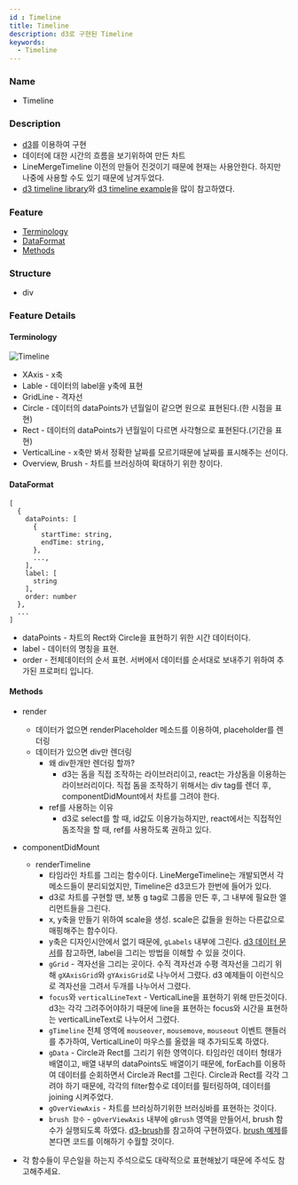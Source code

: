 ```yaml
---
id : Timeline
title: Timeline
description: d3로 구현된 Timeline
keywords:
  - Timeline
---
```


### Name
* Timeline

### Description
* [d3](https://d3js.org/)를 이용하여 구현
* 데이터에 대한 시간의 흐름을 보기위하여 만든 차트
* LineMergeTimeline 이전의 만들어 진것이기 때문에 현재는 사용안한다. 하지만 나중에 사용할 수도 있기 때문에 남겨두었다.
* [d3 timeline library](https://github.com/denisemauldin/d3-timeline)와 [d3 timeline example](http://bl.ocks.org/bunkat/2338034)을 많이 참고하였다.

### Feature
  - [Terminology](#Terminology)
  - [DataFormat](#DataFormat)
  - [Methods](#Methods)

### Structure
  - div

### Feature Details

#### Terminology
![Timeline](/img/timeline.png)
- XAxis - x축
- Lable - 데이터의 label을 y축에 표현
- GridLine - 격자선
- Circle - 데이터의 dataPoints가 년월일이 같으면 원으로 표현된다.(한 시점을 표현)
- Rect - 데이터의 dataPoints가 년월일이 다르면 사각형으로 표현된다.(기간을 표현)
- VerticalLine - x축만 봐서 정확한 날짜를 모르기때문에 날짜를 표시해주는 선이다.
- Overview, Brush - 차트를 브러싱하여 확대하기 위한 창이다.

#### DataFormat
```
[
  {
    dataPoints: [
      {
        startTime: string,
        endTime: string,
      },
      ...,
    ],
    label: [
      string
    ],
    order: number
  },
  ...
]
```
* dataPoints - 차트의 Rect와 Circle을 표현하기 위한 시간 데이터이다.
* label - 데이터의 명칭을 표현.
* order - 전체데이터의 순서 표현. 서버에서 데이터를 순서대로 보내주기 위하여 추가된 프로퍼티 입니다.

#### Methods
* render
  * 데이터가 없으면 renderPlaceholder 메소드를 이용하여, placeholder를 렌더링
  * 데이터가 있으면 div만 렌더링
    * 왜 div한개만 렌더링 할까?
      * d3는 돔을 직접 조작하는 라이브러리이고, react는 가상돔을 이용하는 라이브러리이다. 직접 돔을 조작하기 위해서는 div tag를 렌더 후, componentDidMount에서 차트를 그려야 한다.
    * ref를 사용하는 이유
      * d3로 select를 할 때, id값도 이용가능하지만, react에서는 직접적인 돔조작을 할 때, ref를 사용하도록 권하고 있다.

* componentDidMount
  * renderTimeline
    * 타임라인 차트를 그리는 함수이다. LineMergeTimeline는 개발되면서 각 메소드들이 분리되었지만, Timeline은 d3코드가 한번에 들어가 있다.
    * d3로 차트를 구현할 땐, 보통 g tag로 그룹을 만든 후, 그 내부에 필요한 엘리먼트들을 그린다.
    * x, y축을 만들기 위하여 scale을 생성. scale은 값들을 원하는 다른값으로 매핑해주는 함수이다.
    * y축은 디자인시안에서 없기 때문에, `gLabels` 내부에 그린다. [d3 데이터 문서](https://github.com/d3/d3-selection/blob/v2.0.0/README.md#joining-data)를 참고하면, label을 그리는 방법을 이해할 수 있을 것이다.
    * `gGrid` - 격자선을 그리는 곳이다. 수직 격자선과 수평 격자선을 그리기 위해 `gXAxisGrid`와 `gYAxisGrid`로 나누어서 그렸다. d3 예제들이 이런식으로 격자선을 그려서 두개를 나누어서 그렸다.
    * `focus`와 `verticalLineText` - VerticalLine을 표현하기 위해 만든것이다. d3는 각각 그려주어야하기 때문에 line을 표현하는 focus와 시간을 표현하는 verticalLineText로 나누어서 그렸다.
    * `gTimeline` 전체 영역에 `mouseover`, `mousemove`, `mouseout` 이벤트 핸들러를 추가하여, VerticalLine이 마우스를 올렸을 때 추가되도록 하였다.
    * `gData` - Circle과 Rect를 그리기 위한 영역이다. 타임라인 데이터 형태가 배열이고, 배열 내부의 dataPoints도 배열이기 때문에, forEach를 이용하여 데이터를 순회하면서 Circle과 Rect를 그린다. Circle과 Rect를 각각 그려야 하기 때문에, 각각의 filter함수로 데이터를 필터링하여, 데이터를 joining 시켜주었다.
    * `gOverViewAxis` - 차트를 브러싱하기위한 브러싱바를 표현하는 것이다.
    * `brush 함수` - `gOverViewAxis` 내부에 `gBrush` 영역을 만들어서, brush 함수가 실행되도록 하였다. [d3-brush](https://github.com/d3/d3/blob/master/API.md#brushes-d3-brush)를 참고하여 구현하였다. [brush 예제](https://observablehq.com/@d3/focus-context)를 본다면 코드를 이해하기 수월할 것이다.

* 각 함수들이 무슨일을 하는지 주석으로도 대략적으로 표현해놨기 때문에 주석도 참고해주세요.